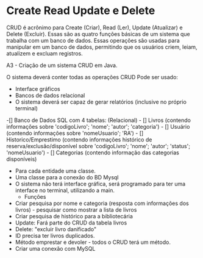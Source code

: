 # Create Read Update e Delete


CRUD é acrônimo para Create (Criar), Read (Ler), Update (Atualizar) e Delete (Excluir). Essas são as quatro funções básicas de um sistema que trabalha com um banco de dados. Essas operações são usadas para manipular em um banco de dados, permitindo que os usuários criem, leiam, atualizem e excluam registros.

A3 - Criação de um sistema CRUD em Java.

O sistema deverá conter todas as operações CRUD
Pode ser usado:

- Interface gráficos
- Bancos de dados relacional
- O sistema deverá ser capaz de gerar relatórios (inclusive no próprio terminal) 


-[] Banco de Dados SQL com 4 tabelas: (Relacional)
    - [] Livros (contendo informações sobre 'codigoLivro'; 'nome'; 'autor'; 'categoria')
    - [] Usuário (contendo informações sobre 'nomeUsuario'; 'RA')
    - [] Historico/Emprestimo (contendo informações histórico de reserva/exclusão/disponível
        sobre 'codigoLivro'; 'nome'; 'autor'; 'status'; 'nomeUsuario')
    - [] Categorias (contendo informação das categorias disponíveis)

- Para cada entidade uma classe.
- Uma classe para a conexão do BD Mysql
- O sistema não terá interface gráfica, será programado para ter uma interface no terminal, utilizando a main. 
  - Funções
- Criar pesquisa por nome e categoria (resposta com informações dos livros) - pesquisar como mostrar a lista de livros 
- Criar pesquisa de histórico para a bibliotecária
- Update: Fará parte do CRUD da tabela livros 
- Delete: "excluir livro danificado"
- ID precisa ter livros duplicados.
- Método emprestar e devoler - todos o CRUD terá um método. 
- Criar uma conexão com MySQL 